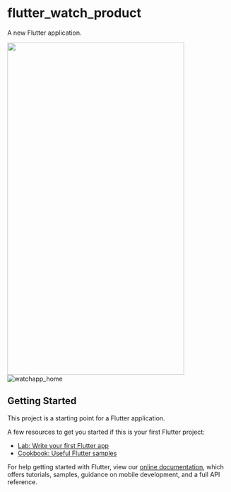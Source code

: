 # flutter_watch_product

A new Flutter application.


<a href="https://user-images.githubusercontent.com/19668944/88512601-b97eb680-cfde-11ea-926b-58bf72951959.png">
  <img src="https://user-images.githubusercontent.com/19668944/88512601-b97eb680-cfde-11ea-926b-58bf72951959.png" align="left" height="750" width="400" >
</a>

![watchapp_home](https://user-images.githubusercontent.com/19668944/88512635-c9969600-cfde-11ea-8c35-0fb952bf1539.png)


## Getting Started

This project is a starting point for a Flutter application.

A few resources to get you started if this is your first Flutter project:

- [Lab: Write your first Flutter app](https://flutter.dev/docs/get-started/codelab)
- [Cookbook: Useful Flutter samples](https://flutter.dev/docs/cookbook)

For help getting started with Flutter, view our
[online documentation](https://flutter.dev/docs), which offers tutorials,
samples, guidance on mobile development, and a full API reference.
